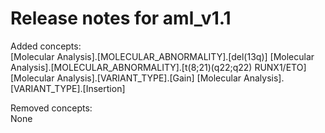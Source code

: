 # Release notes for aml_v1.1

Added concepts:<br>
[Molecular Analysis].[MOLECULAR_ABNORMALITY].[del(13q)]
[Molecular Analysis].[MOLECULAR_ABNORMALITY].[t(8;21)(q22;q22) RUNX1/ETO]
[Molecular Analysis].[VARIANT_TYPE].[Gain]
[Molecular Analysis].[VARIANT_TYPE].[Insertion]

Removed concepts:<br>
None
